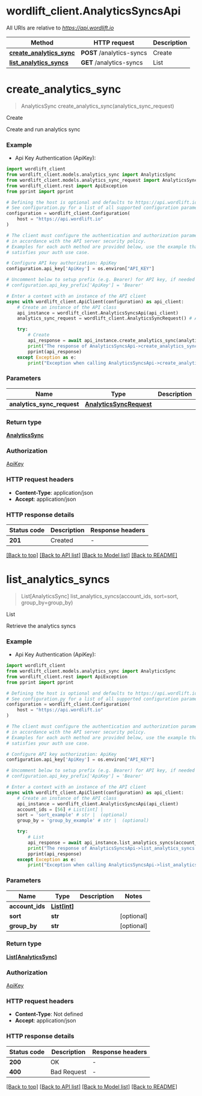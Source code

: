 # wordlift_client.AnalyticsSyncsApi

All URIs are relative to *https://api.wordlift.io*

Method | HTTP request | Description
------------- | ------------- | -------------
[**create_analytics_sync**](AnalyticsSyncsApi.md#create_analytics_sync) | **POST** /analytics-syncs | Create
[**list_analytics_syncs**](AnalyticsSyncsApi.md#list_analytics_syncs) | **GET** /analytics-syncs | List


# **create_analytics_sync**
> AnalyticsSync create_analytics_sync(analytics_sync_request)

Create

Create and run analytics sync

### Example

* Api Key Authentication (ApiKey):

```python
import wordlift_client
from wordlift_client.models.analytics_sync import AnalyticsSync
from wordlift_client.models.analytics_sync_request import AnalyticsSyncRequest
from wordlift_client.rest import ApiException
from pprint import pprint

# Defining the host is optional and defaults to https://api.wordlift.io
# See configuration.py for a list of all supported configuration parameters.
configuration = wordlift_client.Configuration(
    host = "https://api.wordlift.io"
)

# The client must configure the authentication and authorization parameters
# in accordance with the API server security policy.
# Examples for each auth method are provided below, use the example that
# satisfies your auth use case.

# Configure API key authorization: ApiKey
configuration.api_key['ApiKey'] = os.environ["API_KEY"]

# Uncomment below to setup prefix (e.g. Bearer) for API key, if needed
# configuration.api_key_prefix['ApiKey'] = 'Bearer'

# Enter a context with an instance of the API client
async with wordlift_client.ApiClient(configuration) as api_client:
    # Create an instance of the API class
    api_instance = wordlift_client.AnalyticsSyncsApi(api_client)
    analytics_sync_request = wordlift_client.AnalyticsSyncRequest() # AnalyticsSyncRequest | 

    try:
        # Create
        api_response = await api_instance.create_analytics_sync(analytics_sync_request)
        print("The response of AnalyticsSyncsApi->create_analytics_sync:\n")
        pprint(api_response)
    except Exception as e:
        print("Exception when calling AnalyticsSyncsApi->create_analytics_sync: %s\n" % e)
```



### Parameters


Name | Type | Description  | Notes
------------- | ------------- | ------------- | -------------
 **analytics_sync_request** | [**AnalyticsSyncRequest**](AnalyticsSyncRequest.md)|  | 

### Return type

[**AnalyticsSync**](AnalyticsSync.md)

### Authorization

[ApiKey](../README.md#ApiKey)

### HTTP request headers

 - **Content-Type**: application/json
 - **Accept**: application/json

### HTTP response details

| Status code | Description | Response headers |
|-------------|-------------|------------------|
**201** | Created |  -  |

[[Back to top]](#) [[Back to API list]](../README.md#documentation-for-api-endpoints) [[Back to Model list]](../README.md#documentation-for-models) [[Back to README]](../README.md)

# **list_analytics_syncs**
> List[AnalyticsSync] list_analytics_syncs(account_ids, sort=sort, group_by=group_by)

List

Retrieve the analytics syncs

### Example

* Api Key Authentication (ApiKey):

```python
import wordlift_client
from wordlift_client.models.analytics_sync import AnalyticsSync
from wordlift_client.rest import ApiException
from pprint import pprint

# Defining the host is optional and defaults to https://api.wordlift.io
# See configuration.py for a list of all supported configuration parameters.
configuration = wordlift_client.Configuration(
    host = "https://api.wordlift.io"
)

# The client must configure the authentication and authorization parameters
# in accordance with the API server security policy.
# Examples for each auth method are provided below, use the example that
# satisfies your auth use case.

# Configure API key authorization: ApiKey
configuration.api_key['ApiKey'] = os.environ["API_KEY"]

# Uncomment below to setup prefix (e.g. Bearer) for API key, if needed
# configuration.api_key_prefix['ApiKey'] = 'Bearer'

# Enter a context with an instance of the API client
async with wordlift_client.ApiClient(configuration) as api_client:
    # Create an instance of the API class
    api_instance = wordlift_client.AnalyticsSyncsApi(api_client)
    account_ids = [56] # List[int] | 
    sort = 'sort_example' # str |  (optional)
    group_by = 'group_by_example' # str |  (optional)

    try:
        # List
        api_response = await api_instance.list_analytics_syncs(account_ids, sort=sort, group_by=group_by)
        print("The response of AnalyticsSyncsApi->list_analytics_syncs:\n")
        pprint(api_response)
    except Exception as e:
        print("Exception when calling AnalyticsSyncsApi->list_analytics_syncs: %s\n" % e)
```



### Parameters


Name | Type | Description  | Notes
------------- | ------------- | ------------- | -------------
 **account_ids** | [**List[int]**](int.md)|  | 
 **sort** | **str**|  | [optional] 
 **group_by** | **str**|  | [optional] 

### Return type

[**List[AnalyticsSync]**](AnalyticsSync.md)

### Authorization

[ApiKey](../README.md#ApiKey)

### HTTP request headers

 - **Content-Type**: Not defined
 - **Accept**: application/json

### HTTP response details

| Status code | Description | Response headers |
|-------------|-------------|------------------|
**200** | OK |  -  |
**400** | Bad Request |  -  |

[[Back to top]](#) [[Back to API list]](../README.md#documentation-for-api-endpoints) [[Back to Model list]](../README.md#documentation-for-models) [[Back to README]](../README.md)


